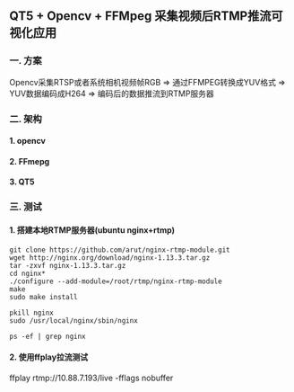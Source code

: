 ## QT5 + Opencv + FFMpeg 采集视频后RTMP推流可视化应用

### 一. 方案

Opencv采集RTSP或者系统相机视频帧RGB
=> 通过FFMPEG转换成YUV格式 
=> YUV数据编码成H264
=> 编码后的数据推流到RTMP服务器

### 二. 架构

#### 1. opencv

#### 2. FFmepg

#### 3. QT5



### 三. 测试

#### 1. 搭建本地RTMP服务器(ubuntu nginx+rtmp)
```
git clone https://github.com/arut/nginx-rtmp-module.git
wget http://nginx.org/download/nginx-1.13.3.tar.gz
tar -zxvf nginx-1.13.3.tar.gz
cd nginx*
./configure --add-module=/root/rtmp/nginx-rtmp-module 
make
sudo make install

pkill nginx
sudo /usr/local/nginx/sbin/nginx

ps -ef | grep nginx
```

#### 2. 使用ffplay拉流测试
ffplay rtmp://10.88.7.193/live  -fflags nobuffer